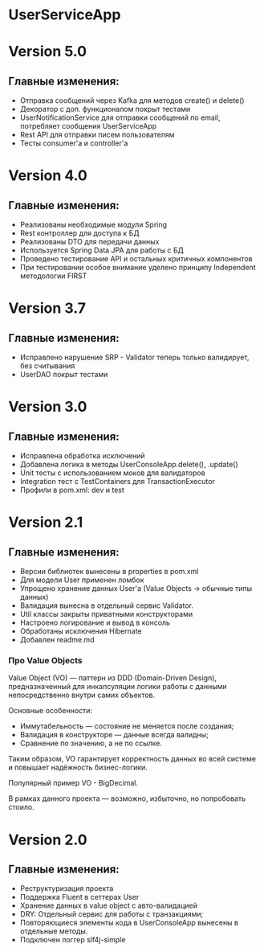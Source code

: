 # UserServiceApp
# Version 5.0
## Главные изменения:
- Отправка сообщений через Kafka для методов create() и delete()
- Декоратор с доп. функционалом покрыт тестами
- UserNotificationService для отправки сообщений по email, потребляет сообщения UserServiceApp
- Rest API для отправки писем пользователям
- Тесты consumer'а и controller'а
# Version 4.0
## Главные изменения:
- Реализованы необходимые модули Spring
- Rest контроллер для доступа к БД
- Реализованы DTO для передачи данных
- Используется Spring Data JPA для работы с БД
- Проведено тестирование API и остальных критичных компонентов
- При тестировании особое внимание уделено принципу Independent методологии FIRST
# Version 3.7
## Главные изменения:
- Исправлено нарушение SRP - Validator теперь только валидирует, без считывания
- UserDAO покрыт тестами
# Version 3.0
## Главные изменения:
- Исправлена обработка исключений
- Добавлена логика в методы UserConsoleApp.delete(), .update()
- Unit тесты с использованием моков для валидаторов
- Integration тест с TestContainers для TransactionExecutor
- Профили в pom.xml: dev и test
# Version 2.1
## Главные изменения:
- Версии библиотек вынесены в properties в pom.xml
- Для модели User применен ломбок
- Упрощено хранение данных User'a (Value Objects -> обычные типы данных)
- Валидация вынесна в отдельный сервис Validator.
- Util классы закрыты приватными конструкторами
- Настроено логирование и вывод в консоль
- Обработаны исключения Hibernate
- Добавлен readme.md
### Про Value Objects
Value Object (VO) — паттерн из DDD (Domain-Driven Design), предназначенный для инкапсуляции логики работы с данными непосредственно внутри самих объектов.

Основные особенности:
- Иммутабельность — состояние не меняется после создания;
- Валидация в конструкторе — данные всегда валидны;
- Сравнение по значению, а не по ссылке.


Таким образом, VO гарантирует корректность данных во всей системе и повышает надёжность бизнес-логики.

Популярный пример VO - BigDecimal.

В рамках данного проекта — возможно, избыточно, но попробовать стоило.

# Version 2.0
## Главные изменения:
- Реструктуризация проекта
- Поддержка Fluent в сеттерах User
- Хранение данных в value object с авто-валидацией
- DRY: Отдельный сервис для работы с транзакциями;
- Повторяющиеся элементы кода в UserConsoleApp вынесены в отдельные методы.
- Подключен логгер slf4j-simple